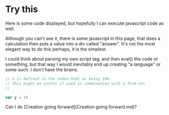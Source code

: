 # Try this


Here is some code displayed, but hopefully I can execute javascript code as well.

Although you can't see it, there is some javascript in this page, that does a calculation then puts a value into a div called "answer". It's not the most elegant way to do this perhaps, it is the simplest.

I could think about parsing my own script tag, and then eval() the code or something, but that way I would inevitably end up creating "a language" or some such.  I don't have the brains. 

```js
// x is defined in the index.html as being 100.
// This might be useful if used in combination with a form etc
//  

var y = 10


```

<span id="answer"></div>

<script>
//
var y = 10
var answer = x + y

document.getElementById("answer").innerHTML = "x + y = " + answer


</script>

Can I do [Creation going forward](Creation going forward.md)?